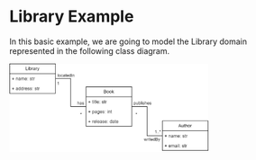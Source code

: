 # Library Example

In this basic example, we are going to model the Library domain represented in the following class diagram.

<img src="/examples/library/library_class_diagram.jpg" alt="WWTP" style="height: 70%; width:70%;"/>